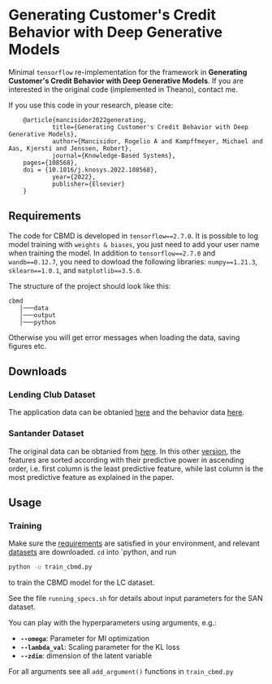 # Generating Customer's Credit Behavior with Deep Generative Models
Minimal `tensorflow` re-implementation for the framework in **Generating Customer's Credit Behavior with Deep Generative Models**. If you are interested in the original code (implemented in Theano), contact me.

If you use this code in your research, please cite:

        @article{mancisidor2022generating,
                title={Generating Customer's Credit Behavior with Deep Generative Models},
                author={Mancisidor, Rogelio A and Kampffmeyer, Michael and Aas, Kjersti and Jenssen, Robert},
                journal={Knowledge-Based Systems},
		pages={108568},
		doi = {10.1016/j.knosys.2022.108568},
                year={2022},
                publisher={Elsevier}
        }

## Requirements
The code for CBMD is developed in `tensorflow==2.7.0`. It is possible to log model training with `weights & biases`, you just need to add your user name when training the model. In addition to `tensorflow==2.7.0`  and `wandb==0.12.7`, you need to dowload the following libraries: `numpy==1.21.3`, `sklearn==1.0.1`, and `matplotlib==3.5.0`.

The structure of the project should look like this:

```
cbmd
   │───data
   │───output
   │───python
```

Otherwise you will get error messages when loading the data, saving figures etc.

## Downloads
### Lending Club Dataset
The application data can be obtanied [here](https://biedu-my.sharepoint.com/:u:/g/personal/rogelio_a_mancisidor_bi_no/EcgPz45I3RVEu0NP6ZKFjwcBevv_UyPupOrOk2nGi7VGzQ?e=pvYQqg) and the behavior data [here](https://biedu-my.sharepoint.com/:u:/g/personal/rogelio_a_mancisidor_bi_no/ET0VGWiJlZ5Jgpj94f7JfkEBfSpVfJcB2p7aBZIsZgaunA?e=k7FdYo).

### Santander Dataset
The original data can be obtanied from [here](https://www.kaggle.com/c/santander-customer-transaction-prediction/data). In this other [version](https://biedu-my.sharepoint.com/:u:/g/personal/rogelio_a_mancisidor_bi_no/ETYsdKH2OFhPukow_jaMKW8Bineu6OS67s_ee7n__spRag?e=aJH83x), the features are sorted according with their predictive power in ascending order, i.e. first column is the least predictive feature, while last column is the most predictive feature as explained in the paper.  

## Usage
### Training

Make sure the [requirements](#requirements) are satisfied in your environment, and relevant [datasets](#downloads) are downloaded. `cd` into `python, and run

```bash
python -u train_cbmd.py 
```

to train the CBMD model for the LC dataset.

See the file `running_specs.sh` for details about input parameters for the SAN dataset.

You can play with the hyperparameters using arguments, e.g.:
- **`--omega`**: Parameter for MI optimization
- **`--lambda_val`**: Scaling parameter for the KL loss 
- **`--zdim`**: dimension of the latent variable

For all arguments see all `add_argument()` functions in `train_cbmd.py`
